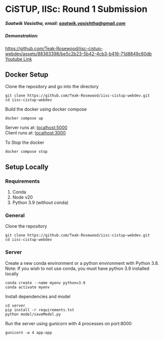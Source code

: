 # CiSTUP, IISc: Round 1 Submission
##### Saatwik Vasistha, email: [saatwik.vasishtha@gmail.com](mailto:saatwik.vasishtha@gmail.com)
##### Demonstration: 
https://github.com/Teak-Rosewood/iisc-cistup-webdev/assets/88363398/be5c2b23-5b42-4cb3-b416-71d8849c60db
[Youtube Link](https://www.youtube.com/watch?v=HS3rAneNVmg)
## Docker Setup
Clone the repository and go into the directory
```
git clone https://github.com/Teak-Rosewood/iisc-cistup-webdev.git
cd iisc-cistup-webdev
```
Build the docker using docker compose
```
docker compose up 
```
Server runs at: [localhost:5000](http://localhost:5000)   
Client runs at: [localhost:3000](http://localhost:3000)  

To Stop the docker
```
docker compose stop
```
## Setup Locally
### Requirements
1. Conda
2. Node v20 
3. Python 3.9 (without conda)
### General 
Clone the repository
```
git clone https://github.com/Teak-Rosewood/iisc-cistup-webdev.git 
cd iisc-cistup-webdev
```
### Server
Create a new conda environment or a python environment with Python 3.8.  
Note: If you wish to not use conda, you must have python 3.9 installed locally

```
conda create --name myenv python=3.9
conda activate myenv
```
Install dependencies and model
```
cd server
pip install -r requirements.txt
python model/saveModel.py
```
Run the server using gunicorn with 4 processes on port:8000
```
gunicorn -w 4 app:app
```
